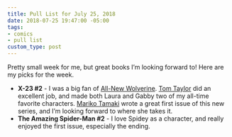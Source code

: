```yaml
---
title: Pull List for July 25, 2018
date: 2018-07-25 19:47:00 -05:00
tags:
- comics
- pull list
custom_type: post
---
```


Pretty small week for me, but great books I’m looking forward to! Here are my picks for the week.

- **X-23 #2** - I was a big fan of [All-New Wolverine](https://en.wikipedia.org/wiki/All-New_Wolverine). [Tom Taylor](https://twitter.com/TomTaylorMade) did an excellent job, and made both Laura and Gabby two of my all-time favorite characters. [Mariko Tamaki](https://twitter.com/marikotamaki) wrote a great first issue of this new series, and I’m looking forward to where she takes it.
- **The Amazing Spider-Man #2** - I love Spidey as a character, and really enjoyed the first issue, especially the ending.